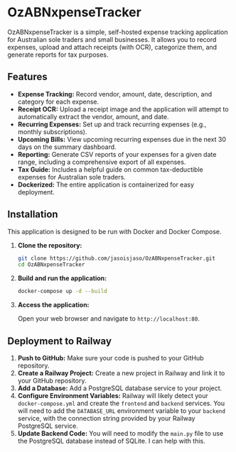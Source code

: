 # OzABNxpenseTracker

OzABNxpenseTracker is a simple, self-hosted expense tracking application for Australian sole traders and small businesses. It allows you to record expenses, upload and attach receipts (with OCR), categorize them, and generate reports for tax purposes.

## Features

*   **Expense Tracking:** Record vendor, amount, date, description, and category for each expense.
*   **Receipt OCR:** Upload a receipt image and the application will attempt to automatically extract the vendor, amount, and date.
*   **Recurring Expenses:** Set up and track recurring expenses (e.g., monthly subscriptions).
*   **Upcoming Bills:** View upcoming recurring expenses due in the next 30 days on the summary dashboard.
*   **Reporting:** Generate CSV reports of your expenses for a given date range, including a comprehensive export of all expenses.
*   **Tax Guide:** Includes a helpful guide on common tax-deductible expenses for Australian sole traders.
*   **Dockerized:** The entire application is containerized for easy deployment.

## Installation

This application is designed to be run with Docker and Docker Compose.

1.  **Clone the repository:**

    ```bash
    git clone https://github.com/jasoisjaso/OzABNxpenseTracker.git
    cd OzABNxpenseTracker
    ```

2.  **Build and run the application:**

    ```bash
    docker-compose up -d --build
    ```

3.  **Access the application:**

    Open your web browser and navigate to `http://localhost:80`.

## Deployment to Railway

1.  **Push to GitHub:** Make sure your code is pushed to your GitHub repository.
2.  **Create a Railway Project:** Create a new project in Railway and link it to your GitHub repository.
3.  **Add a Database:** Add a PostgreSQL database service to your project.
4.  **Configure Environment Variables:** Railway will likely detect your `docker-compose.yml` and create the `frontend` and `backend` services. You will need to add the `DATABASE_URL` environment variable to your `backend` service, with the connection string provided by your Railway PostgreSQL service.
5.  **Update Backend Code:** You will need to modify the `main.py` file to use the PostgreSQL database instead of SQLite. I can help with this.
